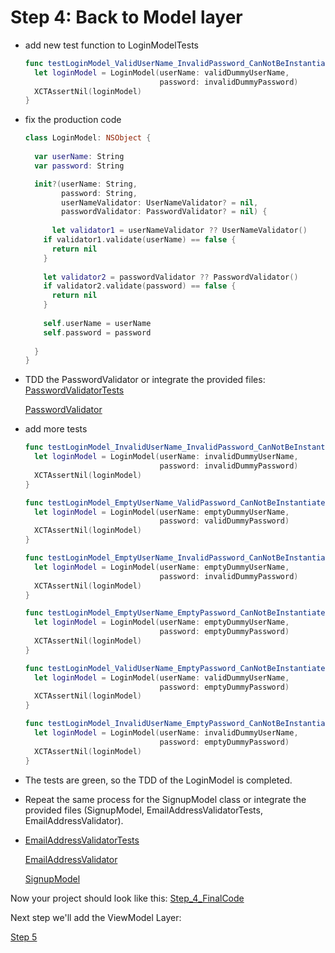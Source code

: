 # Step 4: Back to Model layer

- add new test function to LoginModelTests

  ```swift
  func testLoginModel_ValidUserName_InvalidPassword_CanNotBeInstantiated() {
    let loginModel = LoginModel(userName: validDummyUserName,
                                password: invalidDummyPassword)
    XCTAssertNil(loginModel)
  }
  ```

- fix the production code

  ```swift
  class LoginModel: NSObject {
    
    var userName: String
    var password: String
  
    init?(userName: String, 
          password: String,
          userNameValidator: UserNameValidator? = nil,
          passwordValidator: PasswordValidator? = nil) {
          
    	let validator1 = userNameValidator ?? UserNameValidator()
      if validator1.validate(userName) == false {
       	return nil
      }
          
      let validator2 = passwordValidator ?? PasswordValidator()
      if validator2.validate(password) == false {
        return nil
      }
          
      self.userName = userName
      self.password = password
          
    }
  }
  ```

- TDD the PasswordValidator or integrate the provided files:
  [PasswordValidatorTests](FilesToAdd/PasswordValidatorTests.swift)

  [PasswordValidator](FilesToAdd/PasswordValidator.swift)

- add more tests

  ```swift
  func testLoginModel_InvalidUserName_InvalidPassword_CanNotBeInstantiated() {
    let loginModel = LoginModel(userName: invalidDummyUserName, 
                                password: invalidDummyPassword)
    XCTAssertNil(loginModel)
  }
  
  func testLoginModel_EmptyUserName_ValidPassword_CanNotBeInstantiated() {
    let loginModel = LoginModel(userName: emptyDummyUserName, 
                                password: validDummyPassword)
    XCTAssertNil(loginModel)
  }
  
  func testLoginModel_EmptyUserName_InvalidPassword_CanNotBeInstantiated() {
    let loginModel = LoginModel(userName: emptyDummyUserName, 
                                password: invalidDummyPassword)
    XCTAssertNil(loginModel)
  }
  
  func testLoginModel_EmptyUserName_EmptyPassword_CanNotBeInstantiated() {
    let loginModel = LoginModel(userName: emptyDummyUserName, 
                                password: emptyDummyPassword)
    XCTAssertNil(loginModel)
  }
  
  func testLoginModel_ValidUserName_EmptyPassword_CanNotBeInstantiated() {
    let loginModel = LoginModel(userName: validDummyUserName, 
                                password: emptyDummyPassword)
    XCTAssertNil(loginModel)
  }
  
  func testLoginModel_InvalidUserName_EmptyPassword_CanNotBeInstantiated() {
    let loginModel = LoginModel(userName: invalidDummyUserName, 
                                password: emptyDummyPassword)
    XCTAssertNil(loginModel)
  }
  ```

- The tests are green, so the TDD of the LoginModel is completed.

- Repeat the same process for the SignupModel class or integrate the provided files (SignupModel, EmailAddressValidatorTests, EmailAddressValidator).

- [EmailAddressValidatorTests](FilesToAdd/EmailAddressValidatorTests.swift)

  [EmailAddressValidator](FilesToAdd/EmailAddressValidator.swift) 

  [SignupModel](FilesToAdd/SignupModel.swift) 

Now your project should look like this:
[Step_4_FinalCode](FinalCode/)

Next step we'll add the ViewModel Layer:

[Step 5](../000_Step_5/000_Step5_ViewModelLayer.md)

